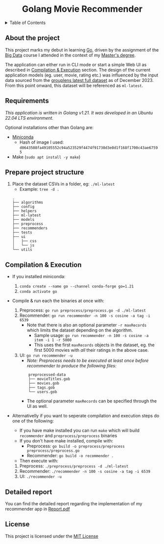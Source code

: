 <!-- Header -->
<div id="top"/>

<h1 align="center"> Golang Movie Recommender </h1>

<!-- TABLE OF CONTENTS -->
<details>
  <summary>Table of Contents</summary>
  <ol>
    <li><a href="#about-the-project">About The Project</a></li>
    <li><a href="#requirements">Requirements</a></li>
    <li><a href="#prepare-project-structure">Prepare Project Structure</a></li>
    <li><a href="#compilation--execution">Compilation & Execution</a></li>
    <li><a href="#detailed-report">Detailed Report</a></li>
    <li><a href="#license">License</a></li>
  </ol>
</details>

<!-- Body -->

## About the project
This project marks my debut in learning [Go](https://go.dev/), driven by the assignment of the [Big Data](https://cgi.di.uoa.gr/~antoulas/index.html#teaching) course I attended in the context of my [Master's degree](https://www.di.uoa.gr/eng).

The application can either run in CLI mode or start a simple Web UI as described in [Compilation & Execution](#compilation--execution) section. The design of the current application models (eg. user, movie, rating etc.) was influenced by the input data sourced from the [grouplens latest full dataset](https://grouplens.org/datasets/movielens/latest/) as of December 2023. From this point onward, this dataset will be referenced as `ml-latest`.

## Requirements
*This application is written in Golang v1.21. It was developed in an Ubuntu 22.04 LTS environment.*

Optional installations other than Golang are:
- [Miniconda](https://docs.conda.io/projects/miniconda/en/latest/)
    + Hash of image I used: `d0643508fa49105552c94a523529f4474f91730d3e0d1f168f1700c43ae67595`
- Make (`sudo apt install -y make`)

## Prepare project structure
1. Place the dataset CSVs in a folder, eg: `./ml-latest`
    - Example:
    `tree -d .`
    ```
    .
    ├── algorithms
    ├── config
    ├── helpers
    ├── ml-latest
    ├── models
    ├── preprocess
    ├── recommenders
    ├── tests
    ├── ui
    │   ├── css
    │   └── js
    └── utils
    ```

## Compilation & Execution
* If you installed miniconda:
    1. `conda create --name go --channel conda-forge go=1.21`
    2. `conda activate go`

* Compile & run each the binaries at once with:
    1. Preprocess: `go run preprocess/preprocess.go -d ./ml-latest`
    2. Recommender: `go run recommender -n 100 -s cosine -a tag -i 6539`
        - Note that there is also an optional parameter `-r maxRecords` which limits the dataset depending on the algorithm.
            + Sample usage: `go run recommender -n 100 -s cosine -a item -i 1 -r 5000`
            + This uses the first `maxRecords` objects in the dataset, eg. the first 5000 movies with *all* their ratings in the above case.
    3. UI: `go run recommender -u`
        - *Note: Preprocess needs to be executed at least once before recommender to produce the following files:*
        ``` 
            preprocessed-data
            ├── movieTitles.gob
            ├── movies.gob
            ├── tags.gob
            └── users.gob
        ```
        - The optional parameter `maxRecords` can be specified through the UI as well.

* Alternativelly if you want to seperate compilation and execution steps do one of the following:
    - If you have make installed you can run `make` which will build `recommender` and `preprocess/preprocess` binaries
    - If you don't have make installed, compile with:
        + Preprocess: `go build -o preprocess/preprocess preprocess/preprocess.go`
        + Recommender: `go build -o recommender .`
    - Then execute with:
    1. Preprocess: `./preprocess/preprocess -d ./ml-latest`
    2. Recommender: `./recommender -n 100 -s cosine -a tag -i 6539`
    3. UI: `./recommender -u`

## Detailed report
You can find the detailed report regarding the implementation of my recommender app in [Report.pdf](https://github.com/john-fotis/Movie-Recommender/blob/main/Report.pdf)

<!-- Footer -->

## License
This project is licensed under the [MIT License](https://github.com/john-fotis/Movie-Recommender/blob/main/LICENSE.md)
